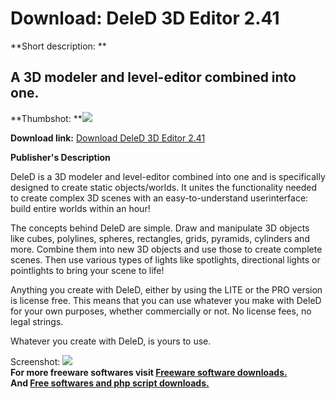 # Download: DeleD 3D Editor 2.41

**Short description: **

## A 3D modeler and level-editor combined into one.

  
**Thumbshot: **![](http://www.freewarefiles.com/screenshot/deledmodel_md.gif)   
  
**Download link:** [Download DeleD 3D Editor 2.41](http://freesoftwares.boysofts.com/DeleD-D-Editor_program_21008.html)  
  

**Publisher's Description**  
  

DeleD is a 3D modeler and level-editor combined into one and is specifically
designed to create static objects/worlds. It unites the functionality needed
to create complex 3D scenes with an easy-to-understand userinterface: build
entire worlds within an hour!

The concepts behind DeleD are simple. Draw and manipulate 3D objects like
cubes, polylines, spheres, rectangles, grids, pyramids, cylinders and more.
Combine them into new 3D objects and use those to create complete scenes. Then
use various types of lights like spotlights, directional lights or pointlights
to bring your scene to life!

Anything you create with DeleD, either by using the LITE or the PRO version is
license free. This means that you can use whatever you make with DeleD for
your own purposes, whether commercially or not. No license fees, no legal
strings.

Whatever you create with DeleD, is yours to use.

  
  
Screenshot: ![](http://www.freewarefiles.com/screenshot/deledmodel.gif)  
**For more freeware softwares visit [Freeware software downloads.](http://freesoftwares.boysofts.com/)**   
**And [Free softwares and php script downloads.](http://www.boysofts.com/)**

